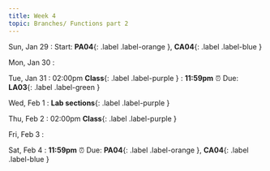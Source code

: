 ```yaml
---
title: Week 4
topic: Branches/ Functions part 2
---
```

Sun, Jan 29
: Start: **PA04**{: .label .label-orange }, **CA04**{: .label .label-blue }


Mon, Jan 30
: [](#)

Tue, Jan 31
: 02:00pm **Class**{: .label .label-purple }
: **11:59pm**  ⏰  Due: **LA03**{: .label .label-green }


Wed, Feb 1
: **Lab sections**{: .label .label-purple }


Thu, Feb 2
: 02:00pm **Class**{: .label .label-purple } 


Fri, Feb 3
: [](#)

Sat, Feb 4
: **11:59pm**  ⏰  Due: **PA04**{: .label .label-orange }, **CA04**{: .label .label-blue }


